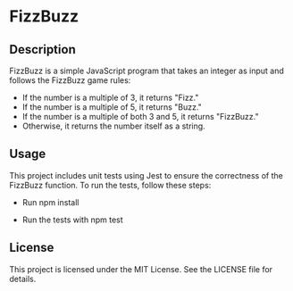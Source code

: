 # FizzBuzz

## Description

FizzBuzz is a simple JavaScript program that takes an integer as input and follows the FizzBuzz game rules:

- If the number is a multiple of 3, it returns "Fizz."
- If the number is a multiple of 5, it returns "Buzz."
- If the number is a multiple of both 3 and 5, it returns "FizzBuzz."
- Otherwise, it returns the number itself as a string.

## Usage

This project includes unit tests using Jest to ensure the correctness of the FizzBuzz function. To run the tests, follow these steps:

- Run npm install

- Run the tests with npm test

## License

This project is licensed under the MIT License. See the LICENSE file for details.
